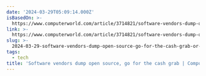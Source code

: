 ```yaml
---
date: '2024-03-29T05:09:14.000Z'
isBasedOn: >-
  https://www.computerworld.com/article/3714821/software-vendors-dump-open-source-go-for-the-cash-grab.html
link: >-
  https://www.computerworld.com/article/3714821/software-vendors-dump-open-source-go-for-the-cash-grab.html
slug: >-
  2024-03-29-software-vendors-dump-open-source-go-for-the-cash-grab-or-computerworld
tags:
  - tech
title: 'Software vendors dump open source, go for the cash grab | Computerworld'
---
```


